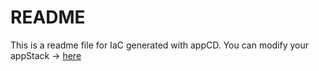# README
This is a readme file for IaC generated with appCD.
You can modify your appStack -> [here](http://cloud.appcd.io/appstacks/b2036628-5d4a-4fb2-b0c7-0797ae6557b9)

